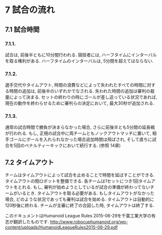 # 7 試合の流れ

## 7.1 試合時間
### 7.1.1.
試合は, 前後半ともに10分間行われる. 競技者には, ハーフタイムにインターバルを取る権利がある. ハーフタイムのインターバルは, 5分間を超えてはならない.

### 7.1.2.
選手交代やタイムアウト, 時間の浪費などによって失われたすべての時間に対する時間の追加は, 前後半のいずれかでなされる. 失われた時間の追加は審判の裁量によって決まる. セットの終わりの時にゴールが差し迫っている状況であれば, 現在の動作を終わらせるために審判らの決定において, 最大30秒が追加される.

### 7.1.3.
通常の試合時間で勝負が決まらなかった場合, さらに前後半とも5分間の延長戦が行われる. もし, 正規の試合中に両チームともノックアウトマッチに置いて, 相手ゴールにボールを入れられなかった場合追加時間は飛ばされ, そして直ちに試合を5回のペナルティーキックにおいて続行する. (参照 14章)
　　
## 7.2 タイムアウト
チームはタイムアウトによって試合を止めることで時間を延ばすことができる. タイムアウトの間ロボットを整備できる. 各チームは1セットにつき1回タイムアウトをとれる. もし, 審判が始めようとしているが試合の準備が終わってないチームがいるとき. タイムアウトを取る必要がある. もしタイムアウトがなかった場合, どのような状況であっても審判は試合を始める. タイムアウトは自動的に120秒後に終わる. チームが主審に終了の合図した時, タイムアウトは終了する.

このドキュメントはHumanoid League Rules 2015-06-29を千葉工業大学の有志が翻訳したものです.
<http://www.robocuphumanoid.org/wp-content/uploads/HumanoidLeagueRules2015-06-29.pdf>
